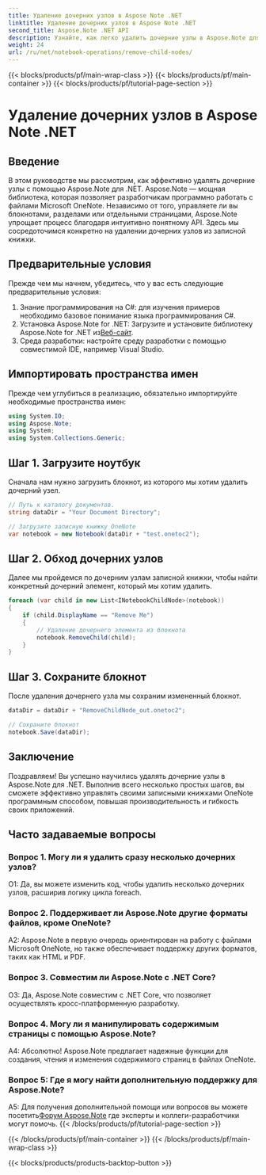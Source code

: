 ```yaml
---
title: Удаление дочерних узлов в Aspose Note .NET
linktitle: Удаление дочерних узлов в Aspose Note .NET
second_title: Aspose.Note .NET API
description: Узнайте, как легко удалить дочерние узлы в Aspose.Note для .NET. Упростите управление файлами OneNote с помощью этого пошагового руководства.
weight: 24
url: /ru/net/notebook-operations/remove-child-nodes/
---
```


{{< blocks/products/pf/main-wrap-class >}}
{{< blocks/products/pf/main-container >}}
{{< blocks/products/pf/tutorial-page-section >}}

# Удаление дочерних узлов в Aspose Note .NET

## Введение

В этом руководстве мы рассмотрим, как эффективно удалять дочерние узлы с помощью Aspose.Note для .NET. Aspose.Note — мощная библиотека, которая позволяет разработчикам программно работать с файлами Microsoft OneNote. Независимо от того, управляете ли вы блокнотами, разделами или отдельными страницами, Aspose.Note упрощает процесс благодаря интуитивно понятному API. Здесь мы сосредоточимся конкретно на удалении дочерних узлов из записной книжки.

## Предварительные условия

Прежде чем мы начнем, убедитесь, что у вас есть следующие предварительные условия:
1. Знание программирования на C#: для изучения примеров необходимо базовое понимание языка программирования C#.
2.  Установка Aspose.Note for .NET: Загрузите и установите библиотеку Aspose.Note for .NET из[Веб-сайт](https://releases.aspose.com/note/net/).
3. Среда разработки: настройте среду разработки с помощью совместимой IDE, например Visual Studio.

## Импортировать пространства имен

Прежде чем углубиться в реализацию, обязательно импортируйте необходимые пространства имен:

```csharp
using System.IO;
using Aspose.Note;
using System;
using System.Collections.Generic;
```

## Шаг 1. Загрузите ноутбук

Сначала нам нужно загрузить блокнот, из которого мы хотим удалить дочерний узел.

```csharp
// Путь к каталогу документов.
string dataDir = "Your Document Directory";

// Загрузите записную книжку OneNote
var notebook = new Notebook(dataDir + "test.onetoc2");
```

## Шаг 2. Обход дочерних узлов

Далее мы пройдемся по дочерним узлам записной книжки, чтобы найти конкретный дочерний элемент, который мы хотим удалить.

```csharp
foreach (var child in new List<INotebookChildNode>(notebook))
{
    if (child.DisplayName == "Remove Me")
    {
        // Удаление дочернего элемента из блокнота
        notebook.RemoveChild(child);
    }
}
```

## Шаг 3. Сохраните блокнот

После удаления дочернего узла мы сохраним измененный блокнот.

```csharp
dataDir = dataDir + "RemoveChildNode_out.onetoc2";

// Сохраните блокнот
notebook.Save(dataDir);
```

## Заключение

Поздравляем! Вы успешно научились удалять дочерние узлы в Aspose.Note для .NET. Выполнив всего несколько простых шагов, вы сможете эффективно управлять своими записными книжками OneNote программным способом, повышая производительность и гибкость своих приложений.

## Часто задаваемые вопросы

### Вопрос 1. Могу ли я удалить сразу несколько дочерних узлов?

О1: Да, вы можете изменить код, чтобы удалить несколько дочерних узлов, расширив логику цикла foreach.

### Вопрос 2. Поддерживает ли Aspose.Note другие форматы файлов, кроме OneNote?

A2: Aspose.Note в первую очередь ориентирован на работу с файлами Microsoft OneNote, но также обеспечивает поддержку других форматов, таких как HTML и PDF.

### Вопрос 3. Совместим ли Aspose.Note с .NET Core?

О3: Да, Aspose.Note совместим с .NET Core, что позволяет осуществлять кросс-платформенную разработку.

### Вопрос 4. Могу ли я манипулировать содержимым страницы с помощью Aspose.Note?

А4: Абсолютно! Aspose.Note предлагает надежные функции для создания, чтения и изменения содержимого страниц в файлах OneNote.

### Вопрос 5: Где я могу найти дополнительную поддержку для Aspose.Note?

 A5: Для получения дополнительной помощи или вопросов вы можете посетить[Форум Aspose.Note](https://forum.aspose.com/c/note/28) где эксперты и коллеги-разработчики могут помочь.
{{< /blocks/products/pf/tutorial-page-section >}}

{{< /blocks/products/pf/main-container >}}
{{< /blocks/products/pf/main-wrap-class >}}

{{< blocks/products/products-backtop-button >}}
